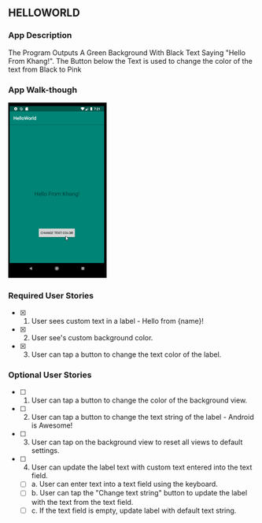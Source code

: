 ## HELLOWORLD

### App Description
The Program Outputs A Green Background With Black Text Saying "Hello From Khang!". The Button below the Text is used to change the color of the text from Black to Pink

### App Walk-though

<img src="https://raw.githubusercontent.com/KhangL/CodePath-PreWork/master/Run1.gif?token=ANFHPWJZLDBBMRVIDOQKERC6FI43W" width=200><br>


### Required User Stories
- [x] 1. User sees custom text in a label - Hello from {name}!
- [x] 2. User see's custom background color.
- [x] 3. User can tap a button to change the text color of the label.

### Optional User Stories
- [ ] 1. User can tap a button to change the color of the background view.  
- [ ] 2. User can tap a button to change the text string of the label - Android is Awesome!  
- [ ] 3. User can tap on the background view to reset all views to default settings.  
- [ ] 4. User can update the label text with custom text entered into the text field.  
   - [ ] a. User can enter text into a text field using the keyboard.  
   - [ ] b. User can tap the "Change text string" button to update the label with the text from the text field.  
   - [ ] c. If the text field is empty, update label with default text string.  
